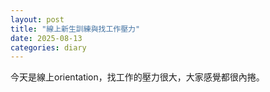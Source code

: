 ```yaml
---
layout: post
title: "線上新生訓練與找工作壓力"
date: 2025-08-13
categories: diary
---
```

今天是線上orientation，找工作的壓力很大，大家感覺都很內捲。

